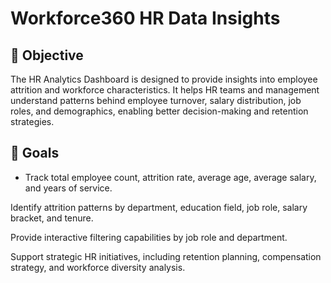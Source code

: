 # Workforce360 HR Data Insights

## 📝 Objective
The HR Analytics Dashboard is designed to provide insights into employee attrition and workforce characteristics. It helps HR teams and management understand patterns behind employee turnover, salary distribution, job roles, and demographics, enabling better decision-making and retention strategies.

## 🎯 Goals
* Track total employee count, attrition rate, average age, average salary, and years of service.

Identify attrition patterns by department, education field, job role, salary bracket, and tenure.

Provide interactive filtering capabilities by job role and department.

Support strategic HR initiatives, including retention planning, compensation strategy, and workforce diversity analysis.
